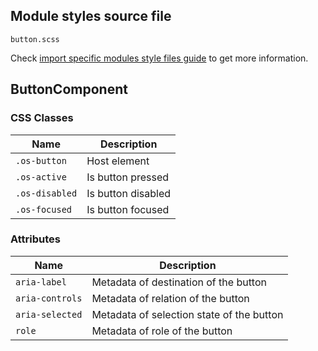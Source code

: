 ## Module styles source file

`button.scss`

Check [import specific modules style files guide](https://ngx-os.io/guides/import-specific-modules-style-files)
to get more information.

## ButtonComponent

### CSS Classes
| Name          | Description                       |
| ------------- | --------------------------------- |
| `.os-button`  | Host element                      |
| `.os-active`  | Is button pressed                 |
| `.os-disabled`| Is button disabled                |
| `.os-focused` | Is button focused                 |

### Attributes
| Name            | Description                               |
| --------------- | ----------------------------------------- |
| `aria-label`    | Metadata of destination of the button     |
| `aria-controls` | Metadata of relation of the button        |
| `aria-selected` | Metadata of selection state of the button |
| `role`          | Metadata of role of the button            |
